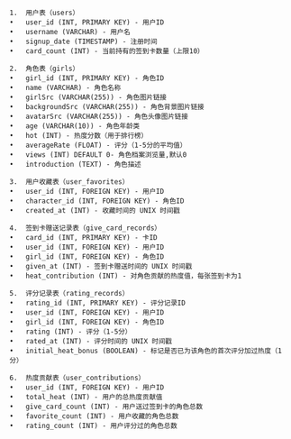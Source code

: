 	1.	用户表（users）
	•	user_id (INT, PRIMARY KEY) - 用户ID
	•	username (VARCHAR) - 用户名
	•	signup_date (TIMESTAMP) - 注册时间
	•	card_count (INT) - 当前持有的签到卡数量（上限10）

    2.	角色表（girls）
	•	girl_id (INT, PRIMARY KEY) - 角色ID
	•	name (VARCHAR) - 角色名称
    •	girlSrc (VARCHAR(255)) - 角色图片链接
    •	backgroundSrc (VARCHAR(255)) - 角色背景图片链接
    •	avatarSrc (VARCHAR(255)) - 角色头像图片链接
    •	age (VARCHAR(10)) - 角色年龄类
    •	hot (INT) - 热度分数（用于排行榜）
    •	averageRate (FLOAT) - 评分（1-5分的平均值）
    •	views (INT) DEFAULT 0- 角色档案浏览量,默认0
	•	introduction (TEXT) - 角色描述

    3.	用户收藏表（user_favorites）
	•	user_id (INT, FOREIGN KEY) - 用户ID
	•	character_id (INT, FOREIGN KEY) - 角色ID
	•	created_at (INT) - 收藏时间的 UNIX 时间戳

    4.	签到卡赠送记录表（give_card_records）
	•	card_id (INT, PRIMARY KEY) - 卡ID
	•	user_id (INT, FOREIGN KEY) - 用户ID
	•	girl_id (INT, FOREIGN KEY) - 角色ID
	•	given_at (INT) - 签到卡赠送时间的 UNIX 时间戳
	•	heat_contribution (INT) - 对角色贡献的热度值，每张签到卡为1

    5.	评分记录表（rating_records）
	•	rating_id (INT, PRIMARY KEY) - 评分记录ID
	•	user_id (INT, FOREIGN KEY) - 用户ID
	•	girl_id (INT, FOREIGN KEY) - 角色ID
	•	rating (INT) - 评分（1-5分）
	•	rated_at (INT) - 评分时间的 UNIX 时间戳
	•	initial_heat_bonus (BOOLEAN) - 标记是否已为该角色的首次评分加过热度（1分）

    6.	热度贡献表（user_contributions）
	•	user_id (INT, FOREIGN KEY) - 用户ID
	•	total_heat (INT) - 用户的总热度贡献值
	•	give_card_count (INT) - 用户送过签到卡的角色总数
	•	favorite_count (INT) - 用户收藏的角色总数
	•	rating_count (INT) - 用户评分过的角色总数